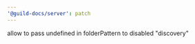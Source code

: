 ```yaml
---
'@guild-docs/server': patch
---
```


allow to pass undefined in folderPattern to disabled "discovery"
